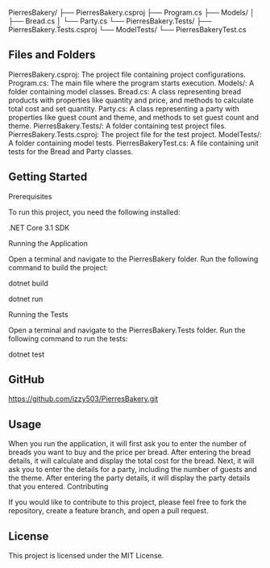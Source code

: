 PierresBakery/
├── PierresBakery.csproj
├── Program.cs
├── Models/
│   ├── Bread.cs
│   └── Party.cs
└── PierresBakery.Tests/
    ├── PierresBakery.Tests.csproj
    └── ModelTests/
        └── PierresBakeryTest.cs

## Files and Folders

PierresBakery.csproj: The project file containing project configurations.
Program.cs: The main file where the program starts execution.
Models/: A folder containing model classes.
Bread.cs: A class representing bread products with properties like quantity and price, and methods to calculate total cost and set quantity.
Party.cs: A class representing a party with properties like guest count and theme, and methods to set guest count and theme.
PierresBakery.Tests/: A folder containing test project files.
PierresBakery.Tests.csproj: The project file for the test project.
ModelTests/: A folder containing model tests.
PierresBakeryTest.cs: A file containing unit tests for the Bread and Party classes.

## Getting Started

Prerequisites

To run this project, you need the following installed:

.NET Core 3.1 SDK

Running the Application

Open a terminal and navigate to the PierresBakery folder.
Run the following command to build the project:

dotnet build

dotnet run

Running the Tests

Open a terminal and navigate to the PierresBakery.Tests folder.
Run the following command to run the tests:

dotnet test

## GitHub

https://github.com/izzy503/PierresBakery.git

## Usage

When you run the application, it will first ask you to enter the number of breads you want to buy and the price per bread.
After entering the bread details, it will calculate and display the total cost for the bread.
Next, it will ask you to enter the details for a party, including the number of guests and the theme.
After entering the party details, it will display the party details that you entered.
Contributing

If you would like to contribute to this project, please feel free to fork the repository, create a feature branch, and open a pull request.

## License

This project is licensed under the MIT License.